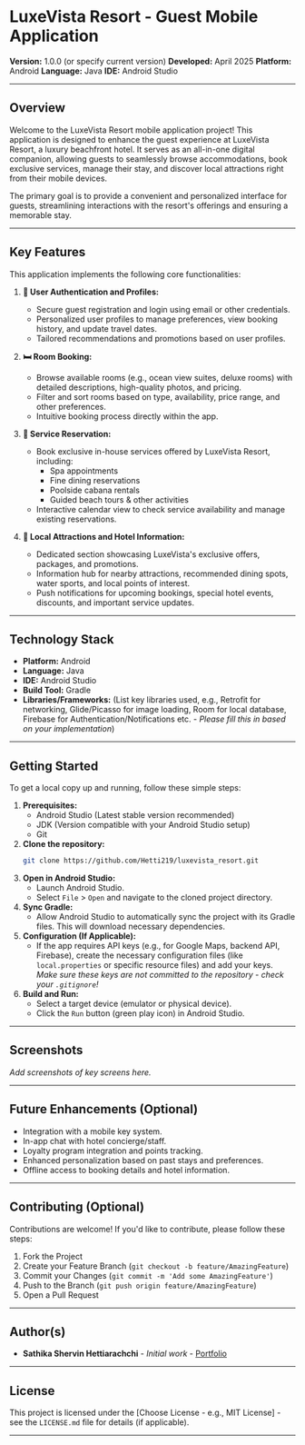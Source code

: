 # LuxeVista Resort - Guest Mobile Application

**Version:** 1.0.0 (or specify current version)
**Developed:** April 2025 **Platform:** Android
**Language:** Java
**IDE:** Android Studio

---

## Overview

Welcome to the LuxeVista Resort mobile application project! This application is designed to enhance the guest experience at LuxeVista Resort, a luxury beachfront hotel. It serves as an all-in-one digital companion, allowing guests to seamlessly browse accommodations, book exclusive services, manage their stay, and discover local attractions right from their mobile devices.

The primary goal is to provide a convenient and personalized interface for guests, streamlining interactions with the resort's offerings and ensuring a memorable stay.

---

## Key Features

This application implements the following core functionalities:

1.  **👤 User Authentication and Profiles:**
    * Secure guest registration and login using email or other credentials.
    * Personalized user profiles to manage preferences, view booking history, and update travel dates.
    * Tailored recommendations and promotions based on user profiles.

2.  **🛏️ Room Booking:**
    * Browse available rooms (e.g., ocean view suites, deluxe rooms) with detailed descriptions, high-quality photos, and pricing.
    * Filter and sort rooms based on type, availability, price range, and other preferences.
    * Intuitive booking process directly within the app.

3.  **📅 Service Reservation:**
    * Book exclusive in-house services offered by LuxeVista Resort, including:
        * Spa appointments
        * Fine dining reservations
        * Poolside cabana rentals
        * Guided beach tours & other activities
    * Interactive calendar view to check service availability and manage existing reservations.

4.  **🌴 Local Attractions and Hotel Information:**
    * Dedicated section showcasing LuxeVista's exclusive offers, packages, and promotions.
    * Information hub for nearby attractions, recommended dining spots, water sports, and local points of interest.
    * Push notifications for upcoming bookings, special hotel events, discounts, and important service updates.

---

## Technology Stack

* **Platform:** Android
* **Language:** Java
* **IDE:** Android Studio
* **Build Tool:** Gradle
* **Libraries/Frameworks:** (List key libraries used, e.g., Retrofit for networking, Glide/Picasso for image loading, Room for local database, Firebase for Authentication/Notifications etc. - *Please fill this in based on your implementation*)

---

## Getting Started

To get a local copy up and running, follow these simple steps:

1.  **Prerequisites:**
    * Android Studio (Latest stable version recommended)
    * JDK (Version compatible with your Android Studio setup)
    * Git
2.  **Clone the repository:**
    ```bash
    git clone https://github.com/Hetti219/luxevista_resort.git
    ```
3.  **Open in Android Studio:**
    * Launch Android Studio.
    * Select `File` > `Open` and navigate to the cloned project directory.
4.  **Sync Gradle:**
    * Allow Android Studio to automatically sync the project with its Gradle files. This will download necessary dependencies.
5.  **Configuration (If Applicable):**
    * If the app requires API keys (e.g., for Google Maps, backend API, Firebase), create the necessary configuration files (like `local.properties` or specific resource files) and add your keys. *Make sure these keys are not committed to the repository - check your `.gitignore`!*
6.  **Build and Run:**
    * Select a target device (emulator or physical device).
    * Click the `Run` button (green play icon) in Android Studio.

---

## Screenshots

*Add screenshots of key screens here.*

---

## Future Enhancements (Optional)

* Integration with a mobile key system.
* In-app chat with hotel concierge/staff.
* Loyalty program integration and points tracking.
* Enhanced personalization based on past stays and preferences.
* Offline access to booking details and hotel information.

---

## Contributing (Optional)

Contributions are welcome! If you'd like to contribute, please follow these steps:
1. Fork the Project
2. Create your Feature Branch (`git checkout -b feature/AmazingFeature`)
3. Commit your Changes (`git commit -m 'Add some AmazingFeature'`)
4. Push to the Branch (`git push origin feature/AmazingFeature`)
5. Open a Pull Request

---

## Author(s)

* **Sathika Shervin Hettiarachchi** - *Initial work* - [Portfolio](https://hetti219.github.io)

---

## License

This project is licensed under the [Choose License - e.g., MIT License] - see the `LICENSE.md` file for details (if applicable).

---

